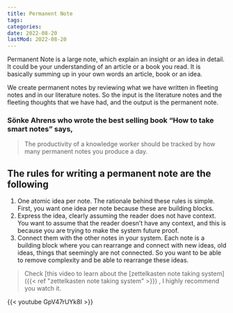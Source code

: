 ```yaml
---
title: Permanent Note
tags:
categories:
date: 2022-08-20
lastMod: 2022-08-20
---
```

Permanent Note is a large note, which explain an insight or an idea in detail. It could be your understanding of an article or a book you read. It is basically summing up in your own words an article, book or an idea.

We create permanent notes by reviewing what we have written in fleeting notes and in our literature notes. So the input is the literature notes and the fleeting thoughts that we have had, and the output is the permanent note.

### Sönke Ahrens who wrote the best selling book “How to take smart notes” says,

> The productivity of a knowledge worker should be tracked by how many permanent notes you produce a day.

## The rules for writing a permanent note are the following

1. One atomic idea per note. The rationale behind these rules is simple. First, you want one idea per note because these are building blocks.
2. Express the idea, clearly assuming the reader does not have context. You want to assume that the reader doesn’t have any context, and this is because you are trying to make the system future proof.
3. Connect them with the other notes in your system. Each note is a building block where you can rearrange and connect with new ideas, old ideas, things that seemingly are not connected. So you want to be able to remove complexity and be able to rearrange these ideas.

> Check  [this video to learn about the [zettelkasten note taking system]({{< ref "zettelkasten note taking system" >}}) , I highly recommend you watch it.

{{< youtube GpV47rUYk8I >}}
